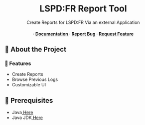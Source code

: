 <div align='center'>

<h1>LSPD:FR Report Tool</h1>
<p>Create Reports for LSPD:FR Via an external Application</p>

<h4> <span> · </span> <a href="https://github.com/zainrd123/ReportsPlus/blob/master/README.md"> Documentation </a> <span> · </span> <a href="https://github.com/zainrd123/ReportsPlus/issues"> Report Bug </a> <span> · </span> <a href="https://github.com/zainrd123/ReportsPlus/issues"> Request Feature </a> </h4>


</div>

## :star2: About the Project

### :dart: Features

- Create Reports
- Browse Previous Logs
- Customizable UI

## :toolbox: Prerequisites

- Java<a href="https://www.java.com/en/download/"> Here</a>
- Java JDK<a href="https://www.oracle.com/java/technologies/downloads/"> Here</a>
